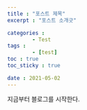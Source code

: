 ```yaml
---
title : "포스트 제목"
excerpt : "포스트 소개긋"

categories : 
        - Test
tags : 
        - [test]
toc : true
toc_sticky : true

date : 2021-05-02
---
```


지금부터 블로그를 시작한다.


